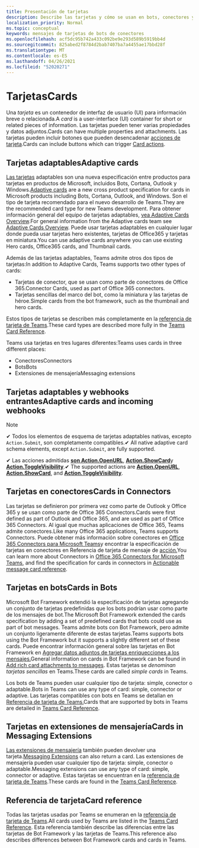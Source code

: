 ```yaml
---
title: Presentación de tarjetas
description: Describe las tarjetas y cómo se usan en bots, conectores y extensiones de mensajería
localization_priority: Normal
ms.topic: conceptual
keywords: mensajes de tarjetas de bots de conectores
ms.openlocfilehash: acf5dc95b742a433c092be9e293d589b5919bb4d
ms.sourcegitcommit: 825abed2f8784d2bab7407ba7a4455ae17bbd28f
ms.translationtype: MT
ms.contentlocale: es-ES
ms.lasthandoff: 04/26/2021
ms.locfileid: "52020271"
---
```

# <a name="cards"></a><span data-ttu-id="83c3e-104">Tarjetas</span><span class="sxs-lookup"><span data-stu-id="83c3e-104">Cards</span></span>

<span data-ttu-id="83c3e-105">Una *tarjeta* es un contenedor de interfaz de usuario (UI) para información breve o relacionada.</span><span class="sxs-lookup"><span data-stu-id="83c3e-105">A *card* is a user-interface (UI) container for short or related pieces of information.</span></span> <span data-ttu-id="83c3e-106">Las tarjetas pueden tener varias propiedades y datos adjuntos.</span><span class="sxs-lookup"><span data-stu-id="83c3e-106">Cards can have multiple properties and attachments.</span></span> <span data-ttu-id="83c3e-107">Las tarjetas pueden incluir botones que pueden desencadenar [acciones de tarjeta](~/task-modules-and-cards/cards/cards-actions.md).</span><span class="sxs-lookup"><span data-stu-id="83c3e-107">Cards can include buttons which can trigger [Card actions](~/task-modules-and-cards/cards/cards-actions.md).</span></span>

## <a name="adaptive-cards"></a><span data-ttu-id="83c3e-108">Tarjetas adaptables</span><span class="sxs-lookup"><span data-stu-id="83c3e-108">Adaptive cards</span></span>

<span data-ttu-id="83c3e-109">[Las tarjetas](~/task-modules-and-cards/cards/cards-reference.md#adaptive-card) adaptables son una nueva especificación entre productos para tarjetas en productos de Microsoft, incluidos Bots, Cortana, Outlook y Windows.</span><span class="sxs-lookup"><span data-stu-id="83c3e-109">[Adaptive cards](~/task-modules-and-cards/cards/cards-reference.md#adaptive-card) are a new cross product specification for cards in Microsoft products including Bots, Cortana, Outlook, and Windows.</span></span> <span data-ttu-id="83c3e-110">Son el tipo de tarjeta recomendado para el nuevo desarrollo de Teams.</span><span class="sxs-lookup"><span data-stu-id="83c3e-110">They are the recommended card type for new Teams development.</span></span> <span data-ttu-id="83c3e-111">Para obtener información general del equipo de tarjetas adaptables, [vea Adaptive Cards Overview](/adaptive-cards).</span><span class="sxs-lookup"><span data-stu-id="83c3e-111">For general information from the Adaptive cards team see [Adaptive Cards Overview](/adaptive-cards).</span></span> <span data-ttu-id="83c3e-112">Puede usar tarjetas adaptables en cualquier lugar donde pueda usar tarjetas hero existentes, tarjetas de Office365 y tarjetas en miniatura.</span><span class="sxs-lookup"><span data-stu-id="83c3e-112">You can use adaptive cards anywhere you can use existing Hero cards, Office365 cards, and Thumbnail cards.</span></span>

<span data-ttu-id="83c3e-113">Además de las tarjetas adaptables, Teams admite otros dos tipos de tarjetas:</span><span class="sxs-lookup"><span data-stu-id="83c3e-113">In addition to Adaptive Cards, Teams supports two other types of cards:</span></span>

* <span data-ttu-id="83c3e-114">Tarjetas de conector, que se usan como parte de conectores de Office 365.</span><span class="sxs-lookup"><span data-stu-id="83c3e-114">Connector Cards, used as part of Office 365 connectors.</span></span>
* <span data-ttu-id="83c3e-115">Tarjetas sencillas del marco del bot, como la miniatura y las tarjetas de héroe.</span><span class="sxs-lookup"><span data-stu-id="83c3e-115">Simple cards from the bot framework, such as the thumbnail and hero cards.</span></span>

<span data-ttu-id="83c3e-116">Estos tipos de tarjetas se describen más completamente en la [referencia de tarjeta de Teams](~/task-modules-and-cards/cards/cards-reference.md).</span><span class="sxs-lookup"><span data-stu-id="83c3e-116">These card types are described more fully in the [Teams Card Reference](~/task-modules-and-cards/cards/cards-reference.md).</span></span>

<span data-ttu-id="83c3e-117">Teams usa tarjetas en tres lugares diferentes:</span><span class="sxs-lookup"><span data-stu-id="83c3e-117">Teams uses cards in three different places:</span></span>

* <span data-ttu-id="83c3e-118">Conectores</span><span class="sxs-lookup"><span data-stu-id="83c3e-118">Connectors</span></span>
* <span data-ttu-id="83c3e-119">Bots</span><span class="sxs-lookup"><span data-stu-id="83c3e-119">Bots</span></span>
* <span data-ttu-id="83c3e-120">Extensiones de mensajería</span><span class="sxs-lookup"><span data-stu-id="83c3e-120">Messaging extensions</span></span>

## <a name="adaptive-cards-and-incoming-webhooks"></a><span data-ttu-id="83c3e-121">Tarjetas adaptables y webhooks entrantes</span><span class="sxs-lookup"><span data-stu-id="83c3e-121">Adaptive cards and incoming webhooks</span></span>

> [!NOTE]
>
> <span data-ttu-id="83c3e-122">✔ Todos los elementos de esquema de tarjetas adaptables nativas, excepto `Action.Submit`, son completamente compatibles.</span><span class="sxs-lookup"><span data-stu-id="83c3e-122">✔ All native adaptive card schema elements, except `Action.Submit`, are fully supported.</span></span>
>
> <span data-ttu-id="83c3e-123">✔ Las acciones admitidas [**son Action.OpenURL**](https://adaptivecards.io/explorer/Action.OpenUrl.html), [**Action.ShowCard**](https://adaptivecards.io/explorer/Action.ShowCard.html)y [**Action.ToggleVisibility**](https://adaptivecards.io/explorer/Action.ToggleVisibility.html).</span><span class="sxs-lookup"><span data-stu-id="83c3e-123">✔ The supported actions are [**Action.OpenURL**](https://adaptivecards.io/explorer/Action.OpenUrl.html), [**Action.ShowCard**](https://adaptivecards.io/explorer/Action.ShowCard.html), and [**Action.ToggleVisibility**](https://adaptivecards.io/explorer/Action.ToggleVisibility.html).</span></span>

## <a name="cards-in-connectors"></a><span data-ttu-id="83c3e-124">Tarjetas en conectores</span><span class="sxs-lookup"><span data-stu-id="83c3e-124">Cards in Connectors</span></span>

<span data-ttu-id="83c3e-125">Las tarjetas se definieron por primera vez como parte de Outlook y Office 365 y se usan como parte de Office 365 Connectors.</span><span class="sxs-lookup"><span data-stu-id="83c3e-125">Cards were first defined as part of Outlook and Office 365, and are used as part of Office 365 Connectors.</span></span> <span data-ttu-id="83c3e-126">Al igual que muchas aplicaciones de Office 365, Teams admite conectores.</span><span class="sxs-lookup"><span data-stu-id="83c3e-126">Like many Office 365 applications, Teams supports Connectors.</span></span> <span data-ttu-id="83c3e-127">Puede obtener más información sobre conectores en [Office 365 Connectors para Microsoft Teams](~/webhooks-and-connectors/what-are-webhooks-and-connectors.md)y encontrar la especificación de tarjetas en conectores en Referencia de tarjeta de mensaje de [acción.](/outlook/actionable-messages/card-reference)</span><span class="sxs-lookup"><span data-stu-id="83c3e-127">You can learn more about Connectors in [Office 365 Connectors for Microsoft Teams](~/webhooks-and-connectors/what-are-webhooks-and-connectors.md), and find the specification for cards in connectors in [Actionable message card reference](/outlook/actionable-messages/card-reference).</span></span>

## <a name="cards-in-bots"></a><span data-ttu-id="83c3e-128">Tarjetas en bots</span><span class="sxs-lookup"><span data-stu-id="83c3e-128">Cards in Bots</span></span>

<span data-ttu-id="83c3e-129">Microsoft Bot Framework extendió la especificación de tarjetas agregando un conjunto de tarjetas predefinidas que los bots podrían usar como parte de los mensajes de bot.</span><span class="sxs-lookup"><span data-stu-id="83c3e-129">The Microsoft Bot Framework extended the cards specification by adding a set of predefined cards that bots could use as part of bot messages.</span></span> <span data-ttu-id="83c3e-130">Teams admite bots con Bot Framework, pero admite un conjunto ligeramente diferente de estas tarjetas.</span><span class="sxs-lookup"><span data-stu-id="83c3e-130">Teams supports bots using the Bot Framework but it supports a slightly different set of these cards.</span></span> <span data-ttu-id="83c3e-131">Puede encontrar información general sobre las tarjetas en Bot Framework en [Agregar datos adjuntos de tarjetas enriquecciones a los mensajes.](/bot-framework/nodejs/bot-builder-nodejs-send-rich-cards)</span><span class="sxs-lookup"><span data-stu-id="83c3e-131">General information on cards in Bot Framework can be found in [Add rich card attachments to messages](/bot-framework/nodejs/bot-builder-nodejs-send-rich-cards).</span></span> <span data-ttu-id="83c3e-132">Estas tarjetas se *denominan tarjetas sencillas* en Teams.</span><span class="sxs-lookup"><span data-stu-id="83c3e-132">These cards are called *simple cards* in Teams.</span></span>

<span data-ttu-id="83c3e-133">Los bots de Teams pueden usar cualquier tipo de tarjeta: simple, conector o adaptable.</span><span class="sxs-lookup"><span data-stu-id="83c3e-133">Bots in Teams can use any type of card: simple, connector or adaptive.</span></span> <span data-ttu-id="83c3e-134">Las tarjetas compatibles con bots en Teams se detallan en [Referencia de tarjeta de Teams.](~/task-modules-and-cards/cards/cards-reference.md)</span><span class="sxs-lookup"><span data-stu-id="83c3e-134">Cards that are supported by bots in Teams are detailed in [Teams Card Reference](~/task-modules-and-cards/cards/cards-reference.md).</span></span>  

## <a name="cards-in-messaging-extensions"></a><span data-ttu-id="83c3e-135">Tarjetas en extensiones de mensajería</span><span class="sxs-lookup"><span data-stu-id="83c3e-135">Cards in Messaging Extensions</span></span>

<span data-ttu-id="83c3e-136">[Las extensiones de mensajería](~/messaging-extensions/what-are-messaging-extensions.md) también pueden devolver una tarjeta.</span><span class="sxs-lookup"><span data-stu-id="83c3e-136">[Messaging Extensions](~/messaging-extensions/what-are-messaging-extensions.md) can also return a card.</span></span> <span data-ttu-id="83c3e-137">Las extensiones de mensajería pueden usar cualquier tipo de tarjeta: simple, conector o adaptable.</span><span class="sxs-lookup"><span data-stu-id="83c3e-137">Messaging extensions can use any type of card: simple, connector or adaptive.</span></span> <span data-ttu-id="83c3e-138">Estas tarjetas se encuentran en la [referencia de tarjeta de Teams](~/task-modules-and-cards/cards/cards-reference.md).</span><span class="sxs-lookup"><span data-stu-id="83c3e-138">These cards are found in the [Teams Card Reference](~/task-modules-and-cards/cards/cards-reference.md).</span></span>

## <a name="card-reference"></a><span data-ttu-id="83c3e-139">Referencia de tarjeta</span><span class="sxs-lookup"><span data-stu-id="83c3e-139">Card reference</span></span>

<span data-ttu-id="83c3e-140">Todas las tarjetas usadas por Teams se enumeran en la [referencia de tarjeta de Teams](~/task-modules-and-cards/cards/cards-reference.md).</span><span class="sxs-lookup"><span data-stu-id="83c3e-140">All cards used by Teams are listed in the [Teams Card Reference](~/task-modules-and-cards/cards/cards-reference.md).</span></span> <span data-ttu-id="83c3e-141">Esta referencia también describe las diferencias entre las tarjetas de Bot Framework y las tarjetas de Teams.</span><span class="sxs-lookup"><span data-stu-id="83c3e-141">This reference also describes differences between Bot Framework cards and cards in Teams.</span></span>
